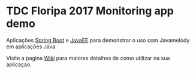 # TDC Floripa 2017 Monitoring app demo

Aplicações [Spring Boot](https://github.com/sandrogiacom/tdcfloripa2017/tree/master/workspace/tdcdemo-spring) e [JavaEE](https://github.com/sandrogiacom/tdcfloripa2017/tree/master/tdcdemo-javaee) para demonstrar o uso com Javamelody em aplicações Java.

Visite a pagina [Wiki](https://github.com/sandrogiacom/tdcfloripa2017/wiki) para maiores detalhes de como utilizar na sua aplicaçao.
